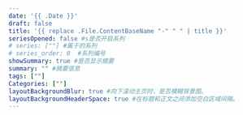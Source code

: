 ```yaml
---
date: '{{ .Date }}'
draft: false
title: '{{ replace .File.ContentBaseName "-" " " | title }}'
seriesOpened: false #s是否开启系列
# series: [""] #属于的系列 
# series_order: 0  #系列编号
showSummary: true #是否显示摘要
summary: "" #摘要信息
tags: [""]
Categories: [""]
layoutBackgroundBlur: true #向下滚动主页时，是否模糊背景图。
layoutBackgroundHeaderSpace: true #在标题和正文之间添加空白区域间隔。
---
```

